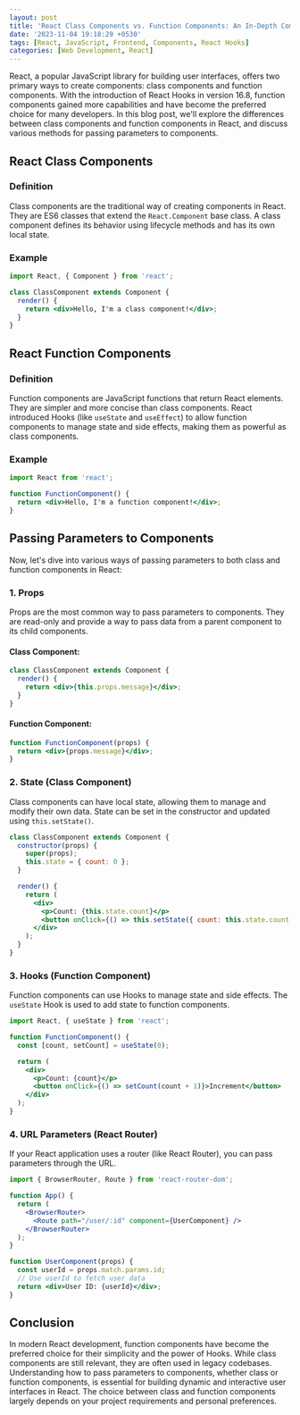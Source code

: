 ```yaml
---
layout: post
title: 'React Class Components vs. Function Components: An In-Depth Comparison'
date: '2023-11-04 19:18:29 +0530'
tags: [React, JavaScript, Frontend, Components, React Hooks]
categories: [Web Development, React]
---
```


React, a popular JavaScript library for building user interfaces, offers two primary ways to create components: class components and function components. With the introduction of React Hooks in version 16.8, function components gained more capabilities and have become the preferred choice for many developers. In this blog post, we'll explore the differences between class components and function components in React, and discuss various methods for passing parameters to components.

## React Class Components

### Definition

Class components are the traditional way of creating components in React. They are ES6 classes that extend the `React.Component` base class. A class component defines its behavior using lifecycle methods and has its own local state.

### Example

```jsx
import React, { Component } from 'react';

class ClassComponent extends Component {
  render() {
    return <div>Hello, I'm a class component!</div>;
  }
}
```

## React Function Components

### Definition

Function components are JavaScript functions that return React elements. They are simpler and more concise than class components. React introduced Hooks (like `useState` and `useEffect`) to allow function components to manage state and side effects, making them as powerful as class components.

### Example

```jsx
import React from 'react';

function FunctionComponent() {
  return <div>Hello, I'm a function component!</div>;
}
```

## Passing Parameters to Components

Now, let's dive into various ways of passing parameters to both class and function components in React:

### 1. Props

Props are the most common way to pass parameters to components. They are read-only and provide a way to pass data from a parent component to its child components.

#### Class Component:

```jsx
class ClassComponent extends Component {
  render() {
    return <div>{this.props.message}</div>;
  }
}
```

#### Function Component:

```jsx
function FunctionComponent(props) {
  return <div>{props.message}</div>;
}
```

### 2. State (Class Component)

Class components can have local state, allowing them to manage and modify their own data. State can be set in the constructor and updated using `this.setState()`.

```jsx
class ClassComponent extends Component {
  constructor(props) {
    super(props);
    this.state = { count: 0 };
  }

  render() {
    return (
      <div>
        <p>Count: {this.state.count}</p>
        <button onClick={() => this.setState({ count: this.state.count + 1 })}>Increment</button>
      </div>
    );
  }
}
```

### 3. Hooks (Function Component)

Function components can use Hooks to manage state and side effects. The `useState` Hook is used to add state to function components.

```jsx
import React, { useState } from 'react';

function FunctionComponent() {
  const [count, setCount] = useState(0);

  return (
    <div>
      <p>Count: {count}</p>
      <button onClick={() => setCount(count + 1)}>Increment</button>
    </div>
  );
}
```

### 4. URL Parameters (React Router)

If your React application uses a router (like React Router), you can pass parameters through the URL.

```jsx
import { BrowserRouter, Route } from 'react-router-dom';

function App() {
  return (
    <BrowserRouter>
      <Route path="/user/:id" component={UserComponent} />
    </BrowserRouter>
  );
}

function UserComponent(props) {
  const userId = props.match.params.id;
  // Use userId to fetch user data
  return <div>User ID: {userId}</div>;
}
```

## Conclusion

In modern React development, function components have become the preferred choice for their simplicity and the power of Hooks. While class components are still relevant, they are often used in legacy codebases. Understanding how to pass parameters to components, whether class or function components, is essential for building dynamic and interactive user interfaces in React. The choice between class and function components largely depends on your project requirements and personal preferences.